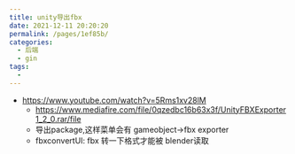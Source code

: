 ```yaml
---
title: unity导出fbx
date: 2021-12-11 20:20:20
permalink: /pages/1ef85b/
categories:
  - 后端
  - gin
tags:
  - 
---
```




* https://www.youtube.com/watch?v=5Rms1xv28lM
    * https://www.mediafire.com/file/0qzedbc16b63x3f/UnityFBXExporter1_2_0.rar/file
    * 导出package,这样菜单会有 gameobject->fbx exporter
    * fbxconvertUI: fbx 转一下格式才能被 blender读取



